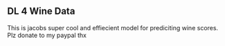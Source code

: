 ## DL 4 Wine Data
This is jacobs super cool and effiecient model for prediciting wine scores. Plz donate to my paypal thx
